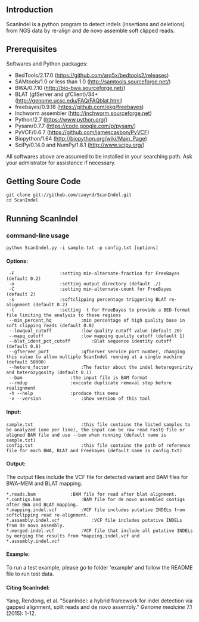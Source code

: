 Introduction
------------
ScanIndel is a python program to detect indels (insertions and deletions) from NGS data by re-align and de novo assemble soft clipped reads. 

Prerequisites
----------------
Softwares and Python packages:
* BedTools/2.17.0 (https://github.com/arq5x/bedtools2/releases)
* SAMtools/1.0 or less than 1.0 (http://samtools.sourceforge.net/)
* BWA/0.7.10 (http://bio-bwa.sourceforge.net/) 
* BLAT (gfServer and gfClient)/34+ (http://genome.ucsc.edu/FAQ/FAQblat.html)
* freebayes/0.9.18 (https://github.com/ekg/freebayes)
* Inchworm assembler (http://inchworm.sourceforge.net)
* Python/2.7 (https://www.python.org/)
* Pysam/0.7.7 (https://code.google.com/p/pysam/)
* PyVCF/0.6.7 (https://github.com/jamescasbon/PyVCF)
* Biopython/1.64 (http://biopython.org/wiki/Main_Page)
* SciPy/0.14.0 and NumPy/1.8.1 (http://www.scipy.org/)

All softwares above are assumed to be installed in your searching path. Ask your admistrator for assistance if necessary. 

Getting Soure Code
------------------
	git clone git://github.com/cauyrd/ScanIndel.git
	cd ScanIndel
Running ScanIndel
-----------------
### command-line usage
	python ScanIndel.py -i sample.txt -p config.txt [options]
#### Options:
	 -F					:setting min-alternate-fraction for FreeBayes (default 0.2)
	 -o					:setting output directory (default ./)
	 -C					:setting min-alternate-count for FreeBayes (default 2)
	 -s					:softclipping percentage triggering BLAT re-alignment (default 0.2)
	 -t					:setting -t for FreeBayes to provide a BED-format file limiting the analysis to these regions
	 --min_percent_hq			:min percentage of high quality base in soft clipping reads (default 0.8)
	 --lowqual_cutoff			:low quality cutoff value (default 20)
	 --mapq_cutoff				:low mapping quality cutoff (default 1)
	 --blat_ident_pct_cutoff		:Blat sequence identity cutoff (default 0.8)
	 --gfServer_port			:gfServer service port number, changing this value to allow multiple ScanIndel running at a single machine (default 50000)
	 --hetero_factor			:The factor about the indel heterogenirity and heterozygosity (default 0.1)
	 --bam 					:the input file is BAM format
	 --rmdup				:exccute duplicate removal step before realignment
	 -h --help				:produce this menu
	 -v --version				:show version of this tool
#### Input:
	sample.txt    				:this file contains the listed samples to be analyzed (one per line), the input can be raw read FastQ file or aligned BAM file and use --bam when running (default name is sample.txt)
	config.txt    				:this file contains the path of reference file for each BWA, BLAT and Freebayes (default name is config.txt)
#### Output:
The output files include the VCF file for detected variant and BAM files for BWA-MEM and BLAT mapping.

	*.reads.bam				:BAM file for read after blat alignment.
	*.contigs.bam 				:BAM file for de novo assembled contigs after BWA and BLAT mapping.
	*.mapping.indel.vcf			:VCF file includes putative INDELs from softclipping read re-alignment.
	*.assembly.indel.vcf			:VCF file includes putative INDELs from de novo assembly.
	*.merged.indel.vcf			:VCF file that include all putative INDELs by merging the results from *mapping.indel.vcf and *.assembly.indel.vcf
#### Example:
To run a test example, please go to folder 'example' and follow the README file to run test data.
#### Citing ScanIndel:
Yang, Rendong, et al. "ScanIndel: a hybrid framework for indel detection via gapped alignment, split reads and de novo assembly." *Genome medicine* 7.1 (2015): 1-12.
